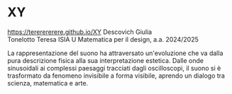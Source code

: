 # XY

https://tererererere.github.io/XY 
Descovich Giulia <br>
Tonelotto Teresa
ISIA U
Matematica per il design, a.a. 2024/2025

La rappresentazione del suono ha attraversato un'evoluzione che va dalla pura descrizione fisica alla sua interpretazione estetica. Dalle onde sinusoidali ai complessi paesaggi tracciati dagli oscilloscopi, il suono si è trasformato da fenomeno invisibile a forma visibile, aprendo un dialogo tra scienza, matematica e arte.
